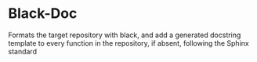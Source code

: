 # Black-Doc
Formats the target repository with black, and add a generated docstring template to every function in the repository, if absent, following the Sphinx standard
